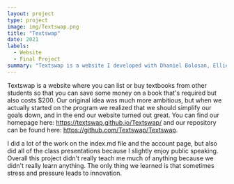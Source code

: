 ```yaml
---
layout: project
type: project
image: img/Textswap.png
title: "Textswap"
date: 2021
labels:
  - Website
  - Final Project
summary: "Textswap is a website I developed with Dhaniel Bolosan, Ellie Ishii, and Xingyao He for buying and selling used textbooks."
---
```


Textswap is a website where you can list or buy textbooks from other students so that you can save some money on a book that's required but also costs $200. Our original idea was much more ambitious, but when we actually started on the program we realized that we should simplify our goals down, and in the end our website turned out great. You can find our homepage here: https://textswap.github.io/Textswap/ and our repository can be found here: https://github.com/Textswap/Textswap.

I did a lot of the work on the index.md file and the account page, but also did all of the class presentations because I slightly enjoy public speaking. Overall this project didn't really teach me much of anything because we didn't really learn anything. The only thing we learned is that sometimes stress and pressure leads to innovation. 
